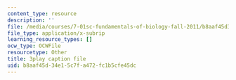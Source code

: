 ```yaml
---
content_type: resource
description: ''
file: /media/courses/7-01sc-fundamentals-of-biology-fall-2011/b8aaf45d34e15c7fa472fc1b5cfe45dc_DRBREvFL19g.vtt
file_type: application/x-subrip
learning_resource_types: []
ocw_type: OCWFile
resourcetype: Other
title: 3play caption file
uid: b8aaf45d-34e1-5c7f-a472-fc1b5cfe45dc
---
```

